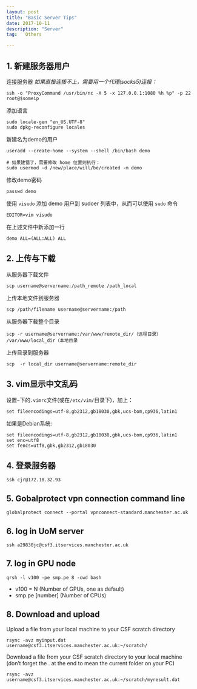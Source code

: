 ```yaml
---
layout: post
title: "Basic Server Tips"
date: 2017-10-11 
description: "Server"
tag:   Others

---   
```


## 1. 新建服务器用户

连接服务器
*如果直接连接不上，需要用一个代理(socks5)连接：*  
```
ssh -o "ProxyCommand /usr/bin/nc -X 5 -x 127.0.0.1:1080 %h %p" -p 22 root@$someip
```
添加语言  
```
sudo locale-gen "en_US.UTF-8"  
sudo dpkg-reconfigure locales
```
新建名为demo的用户  
```
useradd --create-home --system --shell /bin/bash demo

# 如果建错了，需要修改 home 位置则执行：
sudo usermod -d /new/place/will/be/created -m demo
```  
修改demo密码
```
passwd demo
```
使用 `visudo` 添加 demo 用户到 sudoer 列表中，从而可以使用 `sudo` 命令  
```  
EDITOR=vim visudo
```  
在上述文件中新添加一行  
```
demo ALL=(ALL:ALL) ALL
```  
## 2. 上传与下载
从服务器下载文件  
```
scp username@servername:/path_remote /path_local
```
上传本地文件到服务器
```
scp /path/filename username@servername:/path   
```
从服务器下载整个目录
```
scp -r username@servername:/var/www/remote_dir/（远程目录） /var/www/local_dir（本地目录
```
上传目录到服务器
```
scp  -r local_dir username@servername:remote_dir
```
## 3. vim显示中文乱码
设置`~`下的`.vimrc`文件(或在`/etc/vim/`目录下)，加上：
```linux
set fileencodings=utf-8,gb2312,gb18030,gbk,ucs-bom,cp936,latin1
```
如果是Debian系统:
```linux
set fileencodings=utf-8,gb2312,gb18030,gbk,ucs-bom,cp936,latin1
set enc=utf8
set fencs=utf8,gbk,gb2312,gb18030
```
## 4. 登录服务器
```linux
ssh cjr@172.18.32.93
```

## 5. Gobalprotect vpn connection command line
```linux
globalprotect connect --portal vpnconnect-standard.manchester.ac.uk
```
## 6. log in UoM server
```linux
ssh a29830jc@csf3.itservices.manchester.ac.uk
```
## 7. log in GPU node 
```linux
qrsh -l v100 -pe smp.pe 8 -cwd bash
```
- v100 = N (Number of GPUs, one as default)
- smp.pe [number] (Number of CPUs)

## 8. Download and upload 
Upload a file from your local machine to your CSF scratch directory  
```
rsync -avz myinput.dat username@csf3.itservices.manchester.ac.uk:~/scratch/
```  
Download a file from your CSF scratch directory to your local machine (don’t forget the . at the end to mean the current folder on your PC)  
```
rsync -avz username@csf3.itservices.manchester.ac.uk:~/scratch/myresult.dat
```


